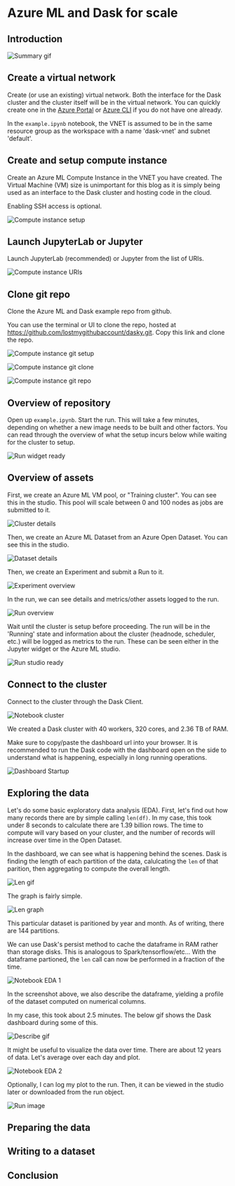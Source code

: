 # Azure ML and Dask for scale 

## Introduction

![Summary gif](media/describe3.gif)

## Create a virtual network 

Create (or use an existing) virtual network. Both the interface for the Dask cluster and the cluster itself will be in the virtual network. You can quickly create one in the [Azure Portal](https://docs.microsoft.com/en-us/azure/virtual-network/quick-create-portal) or [Azure CLI](https://docs.microsoft.com/en-us/azure/virtual-network/quick-create-cli) if you do not have one already.

In the `example.ipynb` notebook, the VNET is assumed to be in the same resource group as the workspace with a name 'dask-vnet' and subnet 'default'. 

## Create and setup compute instance 

Create an Azure ML Compute Instance in the VNET you have created. The Virtual Machine (VM) size is unimportant for this blog as it is simply being used as an interface to the Dask cluster and hosting code in the cloud. 

Enabling SSH access is optional.

![Compute instance setup](media/ci-setup.png)

## Launch JupyterLab or Jupyter

Launch JupyterLab (recommended) or Jupyter from the list of URIs. 

![Compute instance URIs](media/ci-jupyterlab.png)

## Clone git repo

Clone the Azure ML and Dask example repo from github. 

You can use the terminal or UI to clone the repo, hosted at https://github.com/lostmygithubaccount/dasky.git. Copy this link and clone the repo.

![Compute instance git setup](media/ci-git-setup.png)

![Compute instance git clone](media/ci-git-clone.png)

![Compute instance git repo](media/ci-git-repo.png)

## Overview of repository 

Open up `example.ipynb`. Start the run. This will take a few minutes, depending on whether a new image needs to be built and other factors. You can read through the overview of what the setup incurs below while waiting for the cluster to setup. 

![Run widget ready](media/run-widget-ready.png)

## Overview of assets 

First, we create an Azure ML VM pool, or "Training cluster". You can see this in the studio. This pool will scale between 0 and 100 nodes as jobs are submitted to it. 

![Cluster details](media/cluster-details.png)

Then, we create an Azure ML Dataset from an Azure Open Dataset. You can see this in the studio. 

![Dataset details](media/dataset-details.png)

Then, we create an Experiment and submit a Run to it. 

![Experiment overview](media/exp-overview.png)

In the run, we can see details and metrics/other assets logged to the run.

![Run overview](media/run-overview.png)

Wait until the cluster is setup before proceeding. The run will be in the 'Running' state and information about the cluster (headnode, scheduler, etc.) will be logged as metrics to the run. These can be seen either in the Jupyter widget or the Azure ML studio.

![Run studio ready](media/run-studio-ready.png)

## Connect to the cluster

Connect to the cluster through the Dask Client. 

![Notebook cluster](media/notebook0.png)

We created a Dask cluster with 40 workers, 320 cores, and 2.36 TB of RAM. 

Make sure to copy/paste the dashboard url into your browser. It is recommended to run the Dask code with the dashboard open on the side to understand what is happening, especially in long running operations.

![Dashboard Startup](media/dashboard-overview.png)

## Exploring the data

Let's do some basic exploratory data analysis (EDA). First, let's find out how many records there are by simple calling `len(df)`. In my case, this took under 8 seconds to calculate there are 1.39 billion rows. The time to compute will vary based on your cluster, and the number of records will increase over time in the Open Dataset. 

In the dashboard, we can see what is happening behind the scenes. Dask is finding the length of each partition of the data, calulcating the `len` of that parition, then aggregating to compute the overall length. 

![Len gif](media/len.gif)

The graph is fairly simple.

![Len graph](media/len-graph.png)

This particular dataset is paritioned by year and month. As of writing, there are 144 partitions. 

We can use Dask's persist method to cache the dataframe in RAM rather than storage disks. This is analogous to Spark/tensorflow/etc... With the dataframe partioned, the `len` call can now be performed in a fraction of the time.

![Notebook EDA 1](media/notebook1.png)

In the screenshot above, we also describe the dataframe, yielding a profile of the dataset computed on numerical columns. 

In my case, this took about 2.5 minutes. The below gif shows the Dask dashboard during some of this.

![Describe gif](media/describe3.gif)

It might be useful to visualize the data over time. There are about 12 years of data. Let's average over each day and plot. 

![Notebook EDA 2](media/notebook2.png)

Optionally, I can log my plot to the run. Then, it can be viewed in the studio later or downloaded from the run object. 

![Run image](media/run-images.png)

## Preparing the data 

## Writing to a dataset 

## Conclusion 

